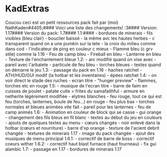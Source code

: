 # KadExtras
Coucou ceci est un petit ressources pack fait par (moi) NathKaden#4405;####
Voici une liste des changements! :3####
Version: 1.17####
Version du pack: 1.7####
1.1:####
	- bordures de minerais
	- fils visibles (bleu clair)
	- bouclier baissé
	- la même avc les hautes herbes
	- c transparent quand on a une pumkin sur la tete
	- la croix du milieu comme dans cod
	- l'indicateur de ping en couleur c mieux
	- Flamme bleu (c grv stile) comme la 1.16
	- Feu de camp bleu
	- Fireball en bleu
	- Lanterne en bleu
	- Texture de l'enchantement bleue
1.2:
	- arc modifié quand on vise avec
	- pareil avec l'arbalete
	- particule de feu bleu
	- torches bleues
	- textes quand on démarre le jeu
1.3:
	- passage du pack en 1.16
	- haches ratchet
	- ATH/HUD/GUI modif (la hotbar et les inventaires)
	- épées ratchet
1.4:
	- on voir direct le stade des ruches
	- ecran titre
	- "hunger preview"
	- flammes, torches etc en rouge
1.5:
	- musique de l'ecran titre
	- barre de faim en cuisses de poulet
	- patate cuite = frites du samafaithful
	- armure en netherite légèrement modifiée
	- elytres blanches
	- feu rouge, tout ce qui est feu (torches, lanternes, boule de feu...) en rouge
	- feu plus bas
	- torches normales et bleues animées vite fait
	- pareil pour les lanternes
	- feu de camp animés
1.6:
	- Animation en couleur de block qui se casse
	- gui orange
	- changement des fils bleus en fil blanc
	- textes au début du jeu en couleurs
	- ajouts de quelques textes au menu
	- cœurs changés
	- noir enlevé dans la hotbar (cœurs et nourriture)
	- barre d'xp orange
	- texture de l'acient debrit changée
	- textures de minerais 1.17
	- image du pack changée
	- ajout des musiques de menu principal
1.6.1:
	- correctif de barre de boss
	- correctif coeurs wither
1.6.2:
	- correctif haut blast furnace (haut fourneau)
	- fix gui alambic
1.7:
	- passage en 1.17
	- bordures de minerais 1.17
